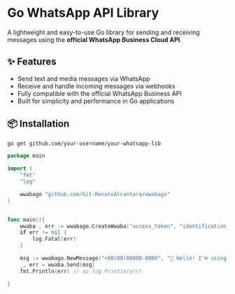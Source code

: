 # Go WhatsApp API Library

A lightweight and easy-to-use Go library for sending and receiving messages using the **official WhatsApp Business Cloud API**.

## ✨ Features

- Send text and media messages via WhatsApp
- Receive and handle incoming messages via webhooks
- Fully compatible with the official WhatsApp Business API
- Built for simplicity and performance in Go applications

## 📦 Installation

```bash
go get github.com/your-username/your-whatsapp-lib
```

```go
package main

import (
	"fmt"
	"log"

	wwabago "github.com/Git-RenatoAlcantara/wwabago"
)


func main(){
	wwaba , err := wwabago.CreateWwaba("access_token", "identification_number_id")
	if err != nil {
		log.Fatal(err)
	}

	msg := wwabago.NewMessage("+00(00)00000-0000", "👋 Hello! I'm using the WWabago library.")
	_, err = wwaba.Send(msg)
	fmt.Println(err) // ou log.Println(err)

}
```



